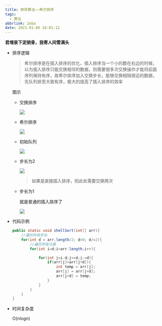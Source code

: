 ```yaml
---
title: 排序算法——希尔排序
tags:
  - 算法
abbrlink: 2eba
date: 2021-01-06 16:01:12
---
```

**君埋泉下泥销骨，我寄人间雪满头**
<!--more-->
- 排序逻辑

  > 希尔排序是在插入排序的优化，插入排序当一个小的数在右边的时候，以为插入排序只能交换相邻的数据，则需要很多次交换操作才能将前面序列保持有序，故希尔排序加入交换步长，能够交换相隔很远的数据，先队列排至大致有序，极大的提高了插入排序的效率

  图示

  - 交换排序

    ![](https://gitee.com/buxiaoxing/image-bed/raw/master/img/1747833-20200720220017895-2037494031.png)
    
  - 希尔排序

    ![](https://gitee.com/buxiaoxing/image-bed/raw/master/img/1747833-20200720220029758-1529678786.png)

  - 初始队列

    ![](https://gitee.com/buxiaoxing/image-bed/raw/master/img/1747833-20200720210541722-57793447.png)

  - 步长为2

    ![](https://gitee.com/buxiaoxing/image-bed/raw/master/img/1747833-20200720220044052-61773198.png)

    > 如果是直接插入排序，则此处需要交换两次

  - 步长为1

    就是普通的插入排序了

    ![](https://gitee.com/buxiaoxing/image-bed/raw/master/img/1747833-20200720210636862-1205988842.png)

  

- 代码示例

  ```java
  public static void shellSort(int[] arr){
      //遍历所有步长
      for(int d = arr.length/2; d>0; d/=2){
          //遍历所有元素
          for(int i=d;i<arr.length;i++){
  
              for(int j=i-d;j>=d;j-=d){
                  if(arr[j]>arr[j+d]){
                      int temp = arr[j];
                      arr[j] = arr[j+d];
                      arr[j+d] = temp;
                  }
              }
          }
      }
  }
  ```

  

- 时间复杂度

  O(nlogn)

